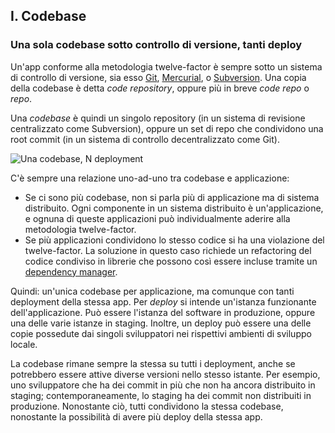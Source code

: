 ## I. Codebase
### Una sola codebase sotto controllo di versione, tanti deploy

Un'app conforme alla metodologia twelve-factor è sempre sotto un sistema di controllo di versione, sia esso [Git](http://git-scm.com/), [Mercurial](https://www.mercurial-scm.org/), o [Subversion](http://subversion.apache.org/). Una copia della codebase è detta *code repository*, oppure più in breve *code repo* o *repo*.

Una *codebase* è quindi un singolo repository (in un sistema di revisione centralizzato come Subversion), oppure un set di repo che condividono una root commit (in un sistema di controllo decentralizzato come Git).

![Una codebase, N deployment](/images/codebase-deploys.png)

C'è sempre una relazione uno-ad-uno tra codebase e applicazione:

* Se ci sono più codebase, non si parla più di applicazione ma di sistema distribuito. Ogni componente in un sistema distribuito è un'applicazione, e ognuna di queste applicazioni può individualmente aderire alla metodologia twelve-factor.
* Se più applicazioni condividono lo stesso codice si ha una violazione del twelve-factor. La soluzione in questo caso richiede un refactoring del codice condiviso in librerie che possono così essere incluse tramite un [dependency manager](./dependencies).

Quindi: un'unica codebase per applicazione, ma comunque con tanti deployment della stessa app. Per *deploy* si intende un'istanza funzionante dell'applicazione. Può essere l'istanza del software in produzione, oppure una delle varie istanze in staging. Inoltre, un deploy può essere una delle copie possedute dai singoli sviluppatori nei rispettivi ambienti di sviluppo locale.

La codebase rimane sempre la stessa su tutti i deployment, anche se potrebbero essere attive diverse versioni nello stesso istante. Per esempio, uno sviluppatore che ha dei commit in più che non ha ancora distribuito in staging; contemporaneamente, lo staging ha dei commit non distribuiti in produzione. Nonostante ciò, tutti condividono la stessa codebase, nonostante la possibilità di avere più deploy della stessa app.
